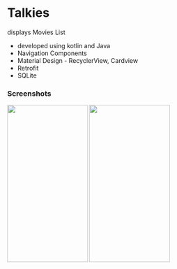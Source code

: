 # Talkies
displays Movies List
* developed using kotlin and Java
* Navigation Components 
* Material Design - RecyclerView, Cardview
* Retrofit
* SQLite


### Screenshots
<a href="url"><img src="https://static.wixstatic.com/media/466b5c_f26e77672372456b9dfe5875a15084bb~mv2.png/v1/fill/w_315,h_668,al_c,q_85,usm_0.66_1.00_0.01/device-2021-01-21-134141.webp" align="left" height="360" width="185" ></a>
<a href="url"><img src="https://static.wixstatic.com/media/466b5c_2dc65eb2226a4a78acb6b0c57c87fd92~mv2.png/v1/fill/w_315,h_668,al_c,q_85,usm_0.66_1.00_0.01/device-2021-01-21-134326.webp" align="left" height="360" width="185" ></a>
